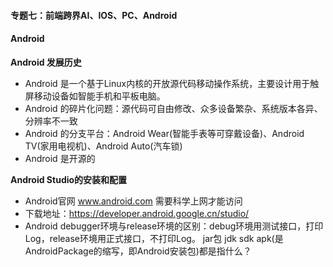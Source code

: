 #### 专题七：前端跨界AI、IOS、PC、Android


#### Android 
**Android 发展历史**
* Android 是一个基于Linux内核的开放源代码移动操作系统，主要设计用于触屏移动设备如智能手机和平板电脑。
* Android 的碎片化问题：源代码可自由修改、众多设备繁杂、系统版本各异、分辨率不一致
* Android 的分支平台：Android Wear(智能手表等可穿戴设备)、Android TV(家用电视机)、Android Auto(汽车锁)
* Android 是开源的

**Android Studio的安装和配置**
* Android官网 www.android.com 需要科学上网才能访问
* 下载地址：https://developer.android.google.cn/studio/
* Android debugger环境与release环境的区别：debug环境用测试接口，打印Log，release环境用正式接口，不打印Log。
jar包 jdk sdk apk(是AndroidPackage的缩写，即Android安装包)都是指什么？